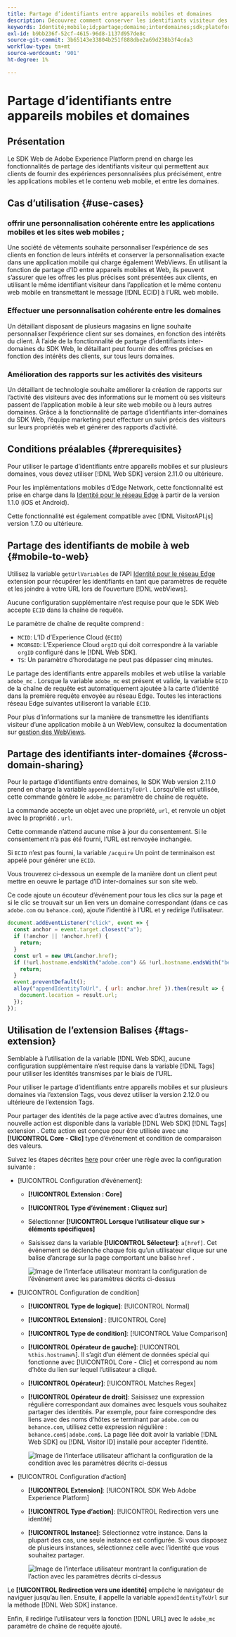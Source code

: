 ```yaml
---
title: Partage d’identifiants entre appareils mobiles et domaines
description: Découvrez comment conserver les identifiants visiteur des propriétés mobiles aux propriétés web et entre les domaines
keywords: Identité;mobile;id;partage;domaine;interdomaines;sdk;plateforme;
exl-id: b9bb236f-52cf-4615-96d8-1137d957de8c
source-git-commit: 3b65143e33804b251f888dbe2a69d238b3f4cda3
workflow-type: tm+mt
source-wordcount: '901'
ht-degree: 1%

---
```


# Partage d’identifiants entre appareils mobiles et domaines

## Présentation

Le SDK Web de Adobe Experience Platform prend en charge les fonctionnalités de partage des identifiants visiteur qui permettent aux clients de fournir des expériences personnalisées plus précisément, entre les applications mobiles et le contenu web mobile, et entre les domaines.

## Cas dʼutilisation {#use-cases}

### offrir une personnalisation cohérente entre les applications mobiles et les sites web mobiles ;

Une société de vêtements souhaite personnaliser l’expérience de ses clients en fonction de leurs intérêts et conserver la personnalisation exacte dans une application mobile qui charge également WebViews. En utilisant la fonction de partage d’ID entre appareils mobiles et Web, ils peuvent s’assurer que les offres les plus précises sont présentées aux clients, en utilisant le même identifiant visiteur dans l’application et le même contenu web mobile en transmettant le message [!DNL ECID] à l’URL web mobile.

### Effectuer une personnalisation cohérente entre les domaines

Un détaillant disposant de plusieurs magasins en ligne souhaite personnaliser l’expérience client sur ses domaines, en fonction des intérêts du client. À l’aide de la fonctionnalité de partage d’identifiants inter-domaines du SDK Web, le détaillant peut fournir des offres précises en fonction des intérêts des clients, sur tous leurs domaines.

### Amélioration des rapports sur les activités des visiteurs

Un détaillant de technologie souhaite améliorer la création de rapports sur l’activité des visiteurs avec des informations sur le moment où ses visiteurs passent de l’application mobile à leur site web mobile ou à leurs autres domaines. Grâce à la fonctionnalité de partage d’identifiants inter-domaines du SDK Web, l’équipe marketing peut effectuer un suivi précis des visiteurs sur leurs propriétés web et générer des rapports d’activité.

## Conditions préalables {#prerequisites}

Pour utiliser le partage d’identifiants entre appareils mobiles et sur plusieurs domaines, vous devez utiliser [!DNL Web SDK] version 2.11.0 ou ultérieure.

Pour les implémentations mobiles d’Edge Network, cette fonctionnalité est prise en charge dans la [Identité pour le réseau Edge](https://aep-sdks.gitbook.io/docs/foundation-extensions/identity-for-edge-network) à partir de la version 1.1.0 (iOS et Android).

Cette fonctionnalité est également compatible avec [!DNL VisitorAPI.js] version 1.7.0 ou ultérieure.

## Partage des identifiants de mobile à web {#mobile-to-web}

Utilisez la variable `getUrlVariables` de l’API [Identité pour le réseau Edge](https://aep-sdks.gitbook.io/docs/foundation-extensions/identity-for-edge-network/api-reference#geturlvariables) extension pour récupérer les identifiants en tant que paramètres de requête et les joindre à votre URL lors de l’ouverture [!DNL webViews].

Aucune configuration supplémentaire n’est requise pour que le SDK Web accepte `ECID` dans la chaîne de requête.

Le paramètre de chaîne de requête comprend :

* `MCID`: L’ID d’Experience Cloud (`ECID`)
* `MCORGID`: L’Experience Cloud `orgID` qui doit correspondre à la variable `orgID` configuré dans le [!DNL Web SDK].
* `TS`: Un paramètre d’horodatage ne peut pas dépasser cinq minutes.


Le partage des identifiants entre appareils mobiles et web utilise la variable `adobe_mc` . Lorsque la variable `adobe_mc` est présent et valide, la variable `ECID` de la chaîne de requête est automatiquement ajoutée à la carte d’identité dans la première requête envoyée au réseau Edge. Toutes les interactions réseau Edge suivantes utiliseront la variable `ECID`.

Pour plus d’informations sur la manière de transmettre les identifiants visiteur d’une application mobile à un WebView, consultez la documentation sur [gestion des WebViews](https://experienceleague.adobe.com/docs/platform-learn/implement-mobile-sdk/app-implementation/web-views.html#implementation).

## Partage des identifiants inter-domaines {#cross-domain-sharing}

Pour le partage d’identifiants entre domaines, le SDK Web version 2.11.0 prend en charge la variable `appendIdentityToUrl` . Lorsqu’elle est utilisée, cette commande génère le `adobe_mc` paramètre de chaîne de requête.

La commande accepte un objet avec une propriété, `url`, et renvoie un objet avec la propriété . `url`.

Cette commande n’attend aucune mise à jour du consentement. Si le consentement n’a pas été fourni, l’URL est renvoyée inchangée.

Si `ECID` n’est pas fourni, la variable `/acquire` Un point de terminaison est appelé pour générer une `ECID`.

Vous trouverez ci-dessous un exemple de la manière dont un client peut mettre en oeuvre le partage d’ID inter-domaines sur son site web.

Ce code ajoute un écouteur d’événement pour tous les clics sur la page et si le clic se trouvait sur un lien vers un domaine correspondant (dans ce cas `adobe.com` ou `behance.com`), ajoute l’identité à l’URL et y redirige l’utilisateur.

```js
document.addEventListener("click", event => {
  const anchor = event.target.closest("a");
  if (!anchor || !anchor.href) {
    return;
  }
  const url = new URL(anchor.href);
  if (!url.hostname.endsWith("adobe.com") && !url.hostname.endsWith("behance.com")) {
    return;
  }
  event.preventDefault();
  alloy("appendIdentityToUrl", { url: anchor.href }).then(result => {
    document.location = result.url;
  });
});
```

## Utilisation de l’extension Balises {#tags-extension}

Semblable à l’utilisation de la variable [!DNL Web SDK], aucune configuration supplémentaire n’est requise dans la variable [!DNL Tags] pour utiliser les identités transmises par le biais de l’URL.

Pour utiliser le partage d’identifiants entre appareils mobiles et sur plusieurs domaines via l’extension Tags, vous devez utiliser la version 2.12.0 ou ultérieure de l’extension Tags.

Pour partager des identités de la page active avec d’autres domaines, une nouvelle action est disponible dans la variable [!DNL Web SDK] [!DNL Tags] extension . Cette action est conçue pour être utilisée avec une **[!UICONTROL Core - Clic]** type d’événement et condition de comparaison des valeurs.

Suivez les étapes décrites [here](../../tags/ui/managing-resources/rules.md) pour créer une règle avec la configuration suivante :

* [!UICONTROL Configuration d’événement]:
   * **[!UICONTROL Extension : Core]**
   * **[!UICONTROL Type d’événement : Cliquez sur]**
   * Sélectionner **[!UICONTROL Lorsque l’utilisateur clique sur > éléments spécifiques]**
   * Saisissez dans la variable **[!UICONTROL Sélecteur]**: `a[href]`. Cet événement se déclenche chaque fois qu’un utilisateur clique sur une balise d’ancrage sur la page comportant une balise `href` .

      ![Image de l’interface utilisateur montrant la configuration de l’événement avec les paramètres décrits ci-dessus](assets/id-sharing-event-configuration.png)

* [!UICONTROL Configuration de condition]
   * **[!UICONTROL Type de logique]**: [!UICONTROL Normal]
   * **[!UICONTROL Extension]** : [!UICONTROL Core]
   * **[!UICONTROL Type de condition]**: [!UICONTROL Value Comparison]
   * **[!UICONTROL Opérateur de gauche]**: [!UICONTROL `%this.hostname%`]. Il s’agit d’un élément de données spécial qui fonctionne avec [!UICONTROL Core - Clic] et correspond au nom d’hôte du lien sur lequel l’utilisateur a cliqué.
   * **[!UICONTROL Opérateur]**: [!UICONTROL Matches Regex]
   * **[!UICONTROL Opérateur de droit]**: Saisissez une expression régulière correspondant aux domaines avec lesquels vous souhaitez partager des identités. Par exemple, pour faire correspondre des liens avec des noms d’hôtes se terminant par `adobe.com` ou `behance.com`, utilisez cette expression régulière : `behance.com$|adobe.com$`. La page liée doit avoir la variable [!DNL Web SDK] ou [!DNL Visitor ID] installé pour accepter l’identité.

      ![Image de l’interface utilisateur affichant la configuration de la condition avec les paramètres décrits ci-dessus](assets/id-sharing-condition-configuration.png)

* [!UICONTROL Configuration d’action]
   * **[!UICONTROL Extension]**: [!UICONTROL SDK Web Adobe Experience Platform]
   * **[!UICONTROL Type d’action]**: [!UICONTROL Redirection vers une identité]
   * **[!UICONTROL Instance]**: Sélectionnez votre instance. Dans la plupart des cas, une seule instance est configurée. Si vous disposez de plusieurs instances, sélectionnez celle avec l’identité que vous souhaitez partager.

      ![Image de l’interface utilisateur montrant la configuration de l’action avec les paramètres décrits ci-dessus](assets/id-sharing-action-configuration.png)

Le **[!UICONTROL Redirection vers une identité]** empêche le navigateur de naviguer jusqu’au lien. Ensuite, il appelle la variable `appendIdentityToUrl` sur la méthode [!DNL Web SDK] instance.

Enfin, il redirige l’utilisateur vers la fonction [!DNL URL] avec le `adobe_mc` paramètre de chaîne de requête ajouté.
